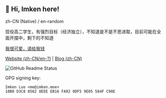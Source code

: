 ## 👋 Hi, Imken here!

zh-CN (Native) / en-random

现役高二学生，有强烈目标（经济独立），不知道是不是不思进取，目前可能在全面开摆中，剩下的不知道

[我很可爱，请给我钱](https://sponsor.imken.moe/)

[Website (zh-CN/en-?)](https://imken.moe/) | [Blog (zh-CN)](https://blog.imken.moe/)

![GitHub Readme Status](https://github-readme-stats.vercel.app/api?show_icons=true&username=immccn123&theme=light)

GPG signing key:

```
Imken Luo <me@imken.moe>
18B0 D3C8 8562 8EEE EB16 FA92 0DF5 9E05 584F C98E
```
